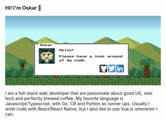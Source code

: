 ### Hi! I'm Oskar 👋

<img src="https://raw.githubusercontent.com/MrOggy85/MrOggy85/master/Oskar_Lindgren_profile.jpg" />

I am a full-stack web developer that are passionate about good UX, new tech and perfectly brewed coffee. My favorite language is Javascript/Typescript, with Go, C# and Pyhton as runner ups. Usually I write code with React/React Native, but I also like to use Vue.js whenever I can.
